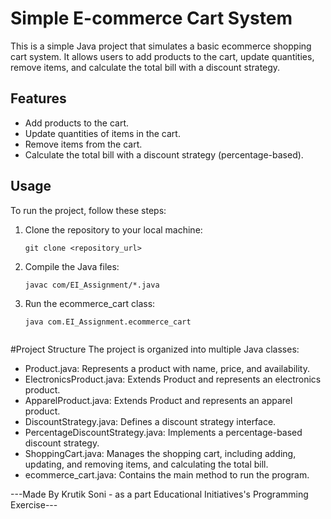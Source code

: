 # Simple E-commerce Cart System

This is a simple Java project that simulates a basic ecommerce shopping cart system. It allows users to add products to the cart, update quantities, remove items, and calculate the total bill with a discount strategy.

## Features

- Add products to the cart.
- Update quantities of items in the cart.
- Remove items from the cart.
- Calculate the total bill with a discount strategy (percentage-based).

## Usage

To run the project, follow these steps:

1. Clone the repository to your local machine:

   ```shell
   git clone <repository_url>

2. Compile the Java files:

   ```shell
   javac com/EI_Assignment/*.java

3. Run the ecommerce_cart class:

   ```shell
   java com.EI_Assignment.ecommerce_cart


#Project Structure
The project is organized into multiple Java classes:

- Product.java: Represents a product with name, price, and availability.
- ElectronicsProduct.java: Extends Product and represents an electronics product.
- ApparelProduct.java: Extends Product and represents an apparel product.
- DiscountStrategy.java: Defines a discount strategy interface.
- PercentageDiscountStrategy.java: Implements a percentage-based discount strategy.
- ShoppingCart.java: Manages the shopping cart, including adding, updating, and removing items, and calculating the total bill.
- ecommerce_cart.java: Contains the main method to run the program.


---Made By Krutik Soni - as a part Educational Initiatives's Programming Exercise---


